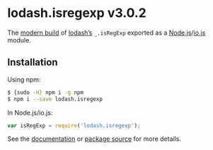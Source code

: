 # lodash.isregexp v3.0.2

The [modern build](https://github.com/lodash/lodash/wiki/Build-Differences) of [lodash’s](https://lodash.com/) `_.isRegExp` exported as a [Node.js](http://nodejs.org/)/[io.js](https://iojs.org/) module.

## Installation

Using npm:

```bash
$ {sudo -H} npm i -g npm
$ npm i --save lodash.isregexp
```

In Node.js/io.js:

```js
var isRegExp = require('lodash.isregexp');
```

See the [documentation](https://lodash.com/docs#isRegExp) or [package source](https://github.com/lodash/lodash/blob/3.0.2-npm-packages/lodash.isregexp) for more details.
